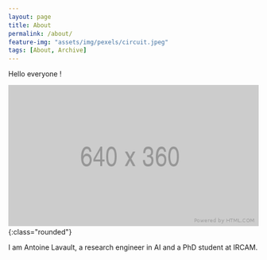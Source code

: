 ```yaml
---
layout: page
title: About
permalink: /about/
feature-img: "assets/img/pexels/circuit.jpeg"
tags: [About, Archive]
---
```


Hello everyone !

![piano](/assets/img/posts/placeholder.png){:class="rounded"}

I am Antoine Lavault, a research engineer in AI and a PhD student at IRCAM.


